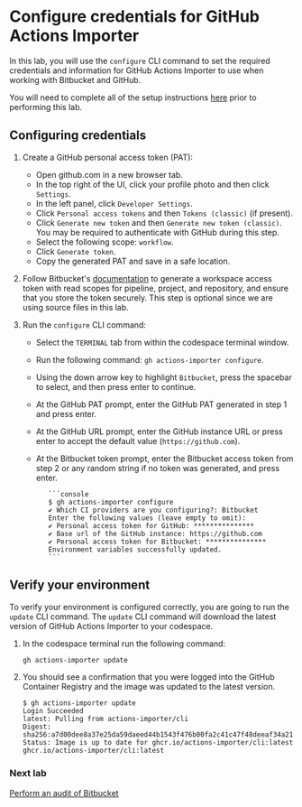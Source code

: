# Configure credentials for GitHub Actions Importer

In this lab, you will use the `configure` CLI command to set the required credentials and information for GitHub Actions Importer to use when working with Bitbucket and GitHub.

You will need to complete all of the setup instructions [here](./readme.md#configure-your-codespace) prior to performing this lab.

## Configuring credentials

1. Create a GitHub personal access token (PAT):
   - Open github.com in a new browser tab.
   - In the top right of the UI, click your profile photo and then click `Settings`.
   - In the left panel, click `Developer Settings`.
   - Click `Personal access tokens` and then `Tokens (classic)` (if present).
   - Click `Generate new token` and then `Generate new token (classic)`. You may be required to authenticate with GitHub during this step.
   - Select the following scope: `workflow`.
   - Click `Generate token`.
   - Copy the generated PAT and save in a safe location.
2. Follow Bitbucket's [documentation](https://support.atlassian.com/bitbucket-cloud/docs/create-a-workspace-access-token/) to generate a workspace access token with read scopes for pipeline, project, and repository, and ensure that you store the token securely.  This step is optional since we are using source files in this lab.

3. Run the `configure` CLI command:
   - Select the `TERMINAL` tab from within the codespace terminal window.
   - Run the following command: `gh actions-importer configure`.
   - Using the down arrow key to highlight `Bitbucket`, press the spacebar to select, and then press enter to continue.
   - At the GitHub PAT prompt, enter the GitHub PAT generated in step 1 and press enter.
   - At the GitHub URL prompt, enter the GitHub instance URL or press enter to accept the default value (`https://github.com`).
   - At the Bitbucket token prompt, enter the Bitbucket access token from step 2 or any random string if no token was generated, and press enter.

            ```console
            $ gh actions-importer configure
            ✔ Which CI providers are you configuring?: Bitbucket
            Enter the following values (leave empty to omit):
            ✔ Personal access token for GitHub: ***************
            ✔ Base url of the GitHub instance: https://github.com
            ✔ Personal access token for Bitbucket: ***************
            Environment variables successfully updated.
            ```

## Verify your environment

To verify your environment is configured correctly, you are going to run the `update` CLI command. The `update` CLI command will download the latest version of GitHub Actions Importer to your codespace.

1. In the codespace terminal run the following command:

   ```bash
   gh actions-importer update
   ```

2. You should see a confirmation that you were logged into the GitHub Container Registry and the image was updated to the latest version.

   ```console
   $ gh actions-importer update
   Login Succeeded
   latest: Pulling from actions-importer/cli
   Digest: sha256:a7d00dee8a37e25da59daeed44b1543f476b00fa2c41c47f48deeaf34a215bbb
   Status: Image is up to date for ghcr.io/actions-importer/cli:latest
   ghcr.io/actions-importer/cli:latest
   ```

### Next lab

[Perform an audit of Bitbucket](./2-audit.md)
